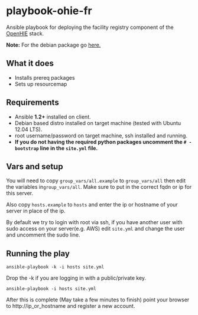 playbook-ohie-fr
================

Ansible playbook for deploying the facility registry component of the [OpenHIE](http://ohie.org) stack.

**Note:** For the debian package go [here.](https://bitbucket.org/instedd/resource_map/wiki/Install%20&%20Update)

## What it does
* Installs prereq packages
* Sets up resourcemap

## Requirements
* Ansible **1.2+** installed on client.
* Debian based distro installed on target machine (tested with Ubuntu 12.04 LTS).
* root username/password on target machine, ssh installed and running.
* **If you do not having the required python packages uncomment the `# - bootstrap` line in the `site.yml` file.**

## Vars and setup
You will need to copy `group_vars/all.example` to `group_vars/all` then edit the variables in`group_vars/all`. Make sure to put in the correct fqdn or ip for this server.

Also copy `hosts.example` to `hosts` and enter the ip or hostname of your server in place of the ip.

By default we try to login with root via ssh, if you have another user with sudo access on your server(e.g. AWS) edit `site.yml` and change the user and uncomment the sudo line.

## Running the play
`ansible-playbook -k -i hosts site.yml`

Drop the -k if you are logging in with a public/private key. 

`ansible-playbook -i hosts site.yml`

After this is complete (May take a few minutes to finish) point your browser to http://ip_or_hostname and register a new account.
